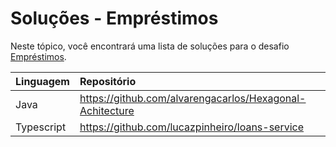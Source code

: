 # Soluções - Empréstimos

Neste tópico, você encontrará uma lista de soluções para o desafio [Empréstimos](PROBLEM.md).

| Linguagem | Repositório                                              |
|:----------|:---------------------------------------------------------|
| Java      | https://github.com/alvarengacarlos/Hexagonal-Achitecture |
| Typescript| https://github.com/lucazpinheiro/loans-service           |
